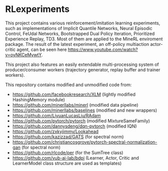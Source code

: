 # RLexperiments
This project contains various reinforcement/imitation learning experiments, such as implementations of Implicit Quantile Networks, Neural Episodic Control, FeUdal Networks, Bootstrapped Dual Policy Iteration, Prioritized Experience Replay, TD3. Most of them are applied to the MineRL enviroment package. The result of the latest experiment, an off-policy multiaction actor-critic agent, can be seen here https://www.youtube.com/watch?v=oyNKCeMywtY.

This project also features an easily extendable multi-processing system of producer/consumer workers (trajectory generator, replay buffer and trainer workers).

This repository contains modified and unmodified code from:
- https://github.com/facebookresearch/XLM (lightly modified HashingMemory module)
- https://github.com/minerllabs/minerl (modified data pipeline)
- https://github.com/minerllabs/baselines (modified and new wrappers)
- https://github.com/LiyuanLucasLiu/RAdam
- https://github.com/pytorch/pytorch (modified MixtureSameFamily)
- https://github.com/dannysdeng/dqn-pytorch (modified IQN)
- https://github.com/zxkyjimmy/Lookahead
- https://github.com/kazizzad/GATS (for spectral norm)
- https://github.com/christiancosgrove/pytorch-spectral-normalization-gan (for spectral norm)
- https://github.com/rlcode/per (for the SumTree class)
- https://github.com/vub-ai-lab/bdpi (Learner, Actor, Critic and LearnerModel class structure are used as templates)
